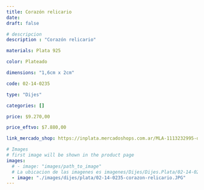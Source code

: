 ```yaml
---
title: Corazón relicario
date: 
draft: false

# descripcion
description : "Corazón relicario"

materials: Plata 925

color: Plateado

dimensions: "1,6cm x 2cm"

code: 02-14-0235

type: "Dijes"

categories: []

price: $9.270,00

price_eftvo: $7.880,00

link_mercado_shop: https://inplata.mercadoshops.com.ar/MLA-1113232995-dije-de-plata-corazón-relicario-(apertura-con-bisagra)-_JM

# Images
# first image will be shown in the product page
images:
  # - image: "images/path_to_image"
  # La ubicacion de las imagenes es imagenes/Dijes/Dijes.Plata/02-14-0235-corazon-relicario
  - image: "./images/dijes/plata/02-14-0235-corazon-relicario.JPG"
---
```


